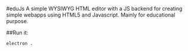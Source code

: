 #eduJs
A simple WYSIWYG HTML editor with a JS backend for creating simple webapps using HTML5 and Javascript. Mainly for educational purpose.

##Run it:
```
electron .

```
